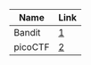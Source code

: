 Name | Link
------------ | -------------
Bandit  | [1](https://github.com/gauthamjb/Bi0s_1/tree/main/CTF's/Bandit)
picoCTF | [2](https://github.com/gauthamjb/Bi0s_1/tree/main/CTF's/picoCTF) 
